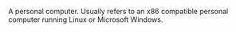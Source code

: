 A personal computer. Usually refers to an x86 compatible personal computer running Linux or Microsoft Windows.